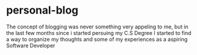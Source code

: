 # personal-blog
The concept of blogging was never something very appeling to me, but in the last few months since i started persuing my C.S Degree I started to find a way to organize my thoughts and some of my experiences as a aspiring Software Developer

